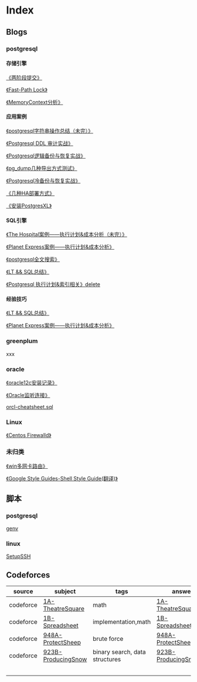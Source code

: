 # Index

## Blogs

### postgresql



#### 存储引擎

[《两阶段提交》](src/pgsql-kp-twophase.md)

[《Fast-Path Lock》](src/pgsql-kp-fastpath.md)

[《MemoryContext分析》](src/pgsql-internal-memorycontext.md)

#### 应用案例

[《postgresql字符串操作总结（未完）》](src/pgsql-sql-string.md)

[《Postgresql DDL 审计实战》](src/pgsql-sql-ddlaudit.md)

[《Postgresql逻辑备份与恢复实战》](src/pgsql-fun-pgdumpbackup.md)

[《pg_dump几种导出方式测试》](src/pgsql-fun-pgdump.md)

[《Postgresql冷备份与恢复实战》](src/pgsql-fun-offlinebackup.md)

[《几种HA部署方式》](src/pgsql-fun-ha.md)

[《安装PostgresXL》](src/pgsql-deploy-xl.md)

#### SQL引擎

[《The Hospital案例——执行计划&成本分析（未完）》](src/sql-exec-hospital.md)

[《Planet Express案例——执行计划&成本分析》](src/sql-exec-planetexpress.md)

[《postgresql全文搜索》](src/pgsql-sql-fulltextsearch.md)

[《LT && SQL总结》](src/sql-exec-leetcode.md)



[《Postgresql 执行计划&索引相关》delete](src/pgsql-fun-explain.md)

#### 经验技巧

[《LT && SQL总结》](src/sql-exec-leetcode.md)

[《Planet Express案例——执行计划&成本分析》](src/sql-exec-planetexpress.md)




### greenplum

xxx

### oracle

[《oracle12c安装记录》](src/orcl-deploy-12c.md)

[《Oracle监听连接》](src/orcl-fun-lsnrctl.md)

[orcl-cheatsheet.sql](src/orcl-cheatsheet.sql)

### Linux

[《Centos Firewalld》](src/linux-centos-firewalld.md)

### 未归类

[《win多网卡路由》](src/utils-win-doalnetwordcardrounting.md)

[《Google Style Guides-Shell Style Guide(翻译)》](src/shell-style.md)



## 脚本

### postgresql

[genv](scripts/genv)

### linux

[SetupSSH](scripts/SetupSSH)









## Codeforces

| source    | subject                                  | tags                           | answer                                   | note |
| --------- | ---------------------------------------- | ------------------------------ | ---------------------------------------- | ---- |
| codeforce | [1A-TheatreSquare](http://codeforces.com/problemset/problem/1/A) | math                           | [1A-TheatreSquare.cc](codeforces/1A-TheatreSquare.cc) |      |
| codeforce | [1B-Spreadsheet](http://codeforces.com/problemset/problem/1/B) | implementation,math            | [1B-Spreadsheet.cc](codeforces/1B-Spreadsheet.cc) |      |
| codeforce | [948A-ProtectSheep](http://codeforces.com/problemset/problem/948/A) | brute force                    | [948A-ProtectSheep.cc](codeforces/948A-ProtectSheep.cc) |      |
| codeforce | [923B-ProducingSnow](http://codeforces.com/problemset/problem/923/B) | binary search, data structures | [923B-ProducingSnow.cc](codeforces/923B-ProducingSnow.cc) |      |
|           |                                          |                                |                                          |      |
|           |                                          |                                |                                          |      |
|           |                                          |                                |                                          |      |
|           |                                          |                                |                                          |      |
|           |                                          |                                |                                          |      |
